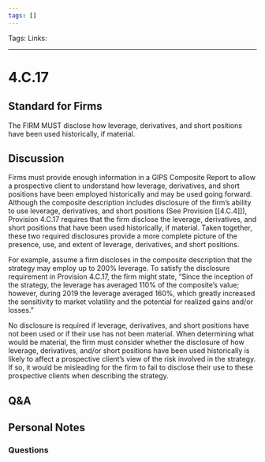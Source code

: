 ```yaml
---
tags: []
---
```

Tags:
Links: 
___
# 4.C.17
## Standard for Firms
The FIRM MUST disclose how leverage, derivatives, and short positions have been used historically, if material.
## Discussion
Firms must provide enough information in a GIPS Composite Report to allow a prospective client to understand how leverage, derivatives, and short positions have been employed historically and may be used going forward. Although the composite description includes disclosure of the firm’s ability to use leverage, derivatives, and short positions (See Provision [[4.C.4]]), Provision 4.C.17 requires that the firm disclose the leverage, derivatives, and short positions that have been used historically, if material. Taken together, these two required disclosures provide a more complete picture of the presence, use, and extent of leverage, derivatives, and short positions.

For example, assume a firm discloses in the composite description that the strategy may employ up to 200% leverage. To satisfy the disclosure requirement in Provision 4.C.17, the firm might state, “Since the inception of the strategy, the leverage has averaged 110% of the composite’s value; however, during 2019 the leverage averaged 160%, which greatly increased the sensitivity to market volatility and the potential for realized gains and/or losses.”

No disclosure is required if leverage, derivatives, and short positions have not been used or if their use has not been material. When determining what would be material, the firm must consider whether the disclosure of how leverage, derivatives, and/or short positions have been used historically is likely to affect a prospective client’s view of the risk involved in the strategy. If so, it would be misleading for the firm to fail to disclose their use to these prospective clients when describing the strategy.
## Q&A

## Personal Notes

### Questions